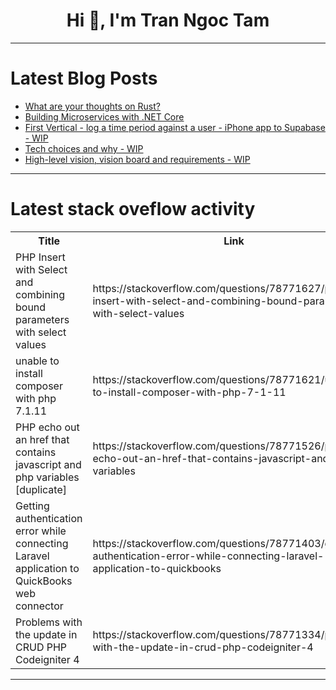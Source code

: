 <h1 align="center">Hi 👋, I'm Tran Ngoc Tam</h1>

---

# Latest Blog Posts 
<!-- BLOG-POST-LIST:START -->
- [What are your thoughts on Rust?](https://dev.to/mikeselva123/what-are-your-thoughts-on-rust-576k)
- [Building Microservices with .NET Core](https://dev.to/kartikmehta8/building-microservices-with-net-core-298d)
- [First Vertical - log a time period against a user - iPhone app to Supabase - WIP](https://dev.to/timbroome/first-vertical-log-a-time-period-against-a-user-iphone-app-to-superbase-wip-1g2p)
- [Tech choices and why - WIP](https://dev.to/timbroome/tech-choices-and-why-wip-1h78)
- [High-level vision, vision board and requirements - WIP](https://dev.to/timbroome/high-level-vision-vision-board-and-requirements-wip-5k9)
<!-- BLOG-POST-LIST:END -->

---

# Latest stack oveflow activity
<table>
  <tr><th>Title</th><th>Link</th></tr>
  <!-- STACKOVERFLOW:START --><tr><td>PHP Insert with Select and combining bound parameters with select values</td><td>https://stackoverflow.com/questions/78771627/php-insert-with-select-and-combining-bound-parameters-with-select-values</td></tr><tr><td>unable to install composer with php 7.1.11</td><td>https://stackoverflow.com/questions/78771621/unable-to-install-composer-with-php-7-1-11</td></tr><tr><td>PHP echo out an href that contains javascript and php variables [duplicate]</td><td>https://stackoverflow.com/questions/78771526/php-echo-out-an-href-that-contains-javascript-and-php-variables</td></tr><tr><td>Getting authentication error while connecting Laravel application to QuickBooks web connector</td><td>https://stackoverflow.com/questions/78771403/getting-authentication-error-while-connecting-laravel-application-to-quickbooks</td></tr><tr><td>Problems with the update in CRUD PHP Codeigniter 4</td><td>https://stackoverflow.com/questions/78771334/problems-with-the-update-in-crud-php-codeigniter-4</td></tr><!-- STACKOVERFLOW:END -->
</table>

---


